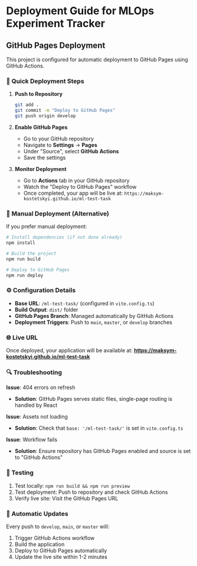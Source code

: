 # Deployment Guide for MLOps Experiment Tracker

## GitHub Pages Deployment

This project is configured for automatic deployment to GitHub Pages using GitHub Actions.

### 🚀 Quick Deployment Steps

1. **Push to Repository**

   ```bash
   git add .
   git commit -m "Deploy to GitHub Pages"
   git push origin develop
   ```

2. **Enable GitHub Pages**

   - Go to your GitHub repository
   - Navigate to **Settings** → **Pages**
   - Under "Source", select **GitHub Actions**
   - Save the settings

3. **Monitor Deployment**
   - Go to **Actions** tab in your GitHub repository
   - Watch the "Deploy to GitHub Pages" workflow
   - Once completed, your app will be live at:
     `https://maksym-kostetskyi.github.io/ml-test-task`

### 🔧 Manual Deployment (Alternative)

If you prefer manual deployment:

```bash
# Install dependencies (if not done already)
npm install

# Build the project
npm run build

# Deploy to GitHub Pages
npm run deploy
```

### ⚙️ Configuration Details

- **Base URL**: `/ml-test-task/` (configured in `vite.config.ts`)
- **Build Output**: `dist/` folder
- **GitHub Pages Branch**: Managed automatically by GitHub Actions
- **Deployment Triggers**: Push to `main`, `master`, or `develop` branches

### 🌐 Live URL

Once deployed, your application will be available at:
**https://maksym-kostetskyi.github.io/ml-test-task**

### 🔍 Troubleshooting

**Issue**: 404 errors on refresh

- **Solution**: GitHub Pages serves static files, single-page routing is handled by React

**Issue**: Assets not loading

- **Solution**: Check that `base: '/ml-test-task/'` is set in `vite.config.ts`

**Issue**: Workflow fails

- **Solution**: Ensure repository has GitHub Pages enabled and source is set to "GitHub Actions"

### 📱 Testing

1. Test locally: `npm run build && npm run preview`
2. Test deployment: Push to repository and check GitHub Actions
3. Verify live site: Visit the GitHub Pages URL

### 🔄 Automatic Updates

Every push to `develop`, `main`, or `master` will:

1. Trigger GitHub Actions workflow
2. Build the application
3. Deploy to GitHub Pages automatically
4. Update the live site within 1-2 minutes
